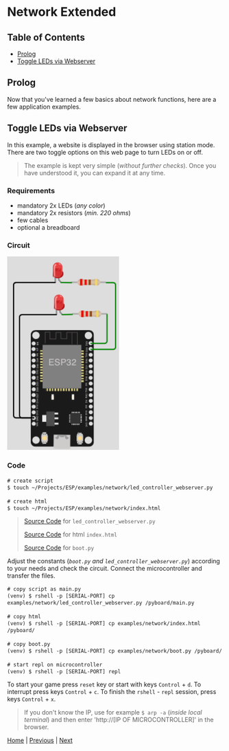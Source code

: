 # Network Extended

## Table of Contents

- [Prolog](#prolog)
- [Toggle LEDs via Webserver](#toggle-leds-via-webserver)

## Prolog

Now that you've learned a few basics about network functions, here are a few application examples.

## Toggle LEDs via Webserver

In this example, a website is displayed in the browser using station mode. There are two toggle options on this web page to turn LEDs on or off.

> The example is kept very simple (_without further checks_). Once you have understood it, you can expand it at any time.

### Requirements

- mandatory 2x LEDs (_any color_)
- mandatory 2x resistors (_min. 220 ohms_)
- few cables
- optional a breadboard

### Circuit

![012_circuit_diagram_led_server.png](../images/circuits/012_circuit_diagram_led_server.png)

### Code

```shell
# create script
$ touch ~/Projects/ESP/examples/network/led_controller_webserver.py

# create html
$ touch ~/Projects/ESP/examples/network/index.html
```

> [Source Code](../examples/network/led_controller_webserver.py) for `led_controller_webserver.py`
> 
> [Source Code](../examples/network/index.html) for html `index.html`
> 
> [Source Code](../examples/network/boot.py) for `boot.py`

Adjust the constants (_`boot.py` and `led_controller_webserver.py`_) according to your needs and check the circuit. Connect the microcontroller and transfer the files.

```shell
# copy script as main.py
(venv) $ rshell -p [SERIAL-PORT] cp examples/network/led_controller_webserver.py /pyboard/main.py

# copy html
(venv) $ rshell -p [SERIAL-PORT] cp examples/network/index.html /pyboard/

# copy boot.py
(venv) $ rshell -p [SERIAL-PORT] cp examples/network/boot.py /pyboard/

# start repl on microcontroller
(venv) $ rshell -p [SERIAL-PORT] repl
```

To start your game press `reset` key or start with keys `Control` + `d`. To interrupt press keys `Control` + `c`. To finish the `rshell` - `repl` session, press keys `Control` + `x`.

> If you don't know the IP, use for example `$ arp -a` (_inside local terminal_) and then enter 'http://[IP OF MICROCONTROLLER]' in the browser.

[Home](https://github.com/Lupin3000/ESP) | [Previous](./012_network_tutorials.md) | [Next](./013_human_interaction_tutorials.md)
